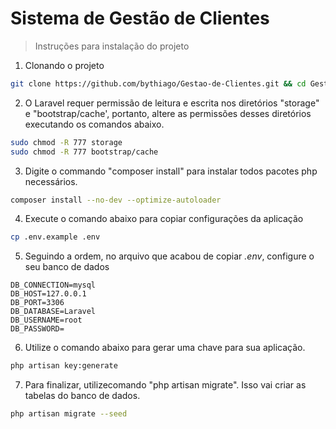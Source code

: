# Sistema de Gestão de Clientes
> Instruções para instalação do projeto

1. Clonando o projeto

``` bash
git clone https://github.com/bythiago/Gestao-de-Clientes.git && cd Gestao-de-Clientes
```

2. O Laravel requer permissão de leitura e escrita nos diretórios "storage" e "bootstrap/cache', portanto, altere as permissões desses diretórios executando os comandos abaixo.

``` bash
sudo chmod -R 777 storage
sudo chmod -R 777 bootstrap/cache
```

3. Digite o commando "composer install" para instalar todos pacotes php necessários.

``` bash
composer install --no-dev --optimize-autoloader
```

4. Execute o comando abaixo para copiar configurações da aplicação

``` bash
cp .env.example .env
```

5. Seguindo a ordem, no arquivo que acabou de copiar *.env*, configure o seu banco de dados

``` text
DB_CONNECTION=mysql
DB_HOST=127.0.0.1
DB_PORT=3306
DB_DATABASE=Laravel
DB_USERNAME=root
DB_PASSWORD=
```

6. Utilize o comando abaixo para gerar uma chave para sua aplicação.

``` bash
php artisan key:generate
```

7. Para finalizar, utilizecomando "php artisan migrate". Isso vai criar as tabelas do banco de dados.
``` bash
php artisan migrate --seed
```
